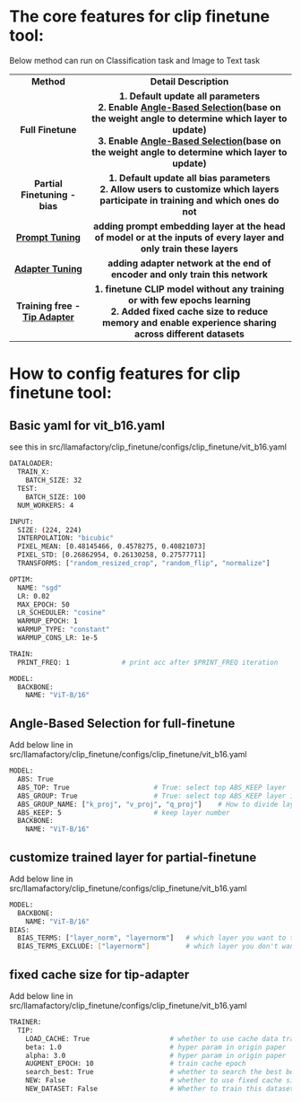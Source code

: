 # The core features for clip finetune tool:

Below method can run on Classification task and Image to Text task

<table width="100%">
    <tr>
        <td align="center" colspan="1"><strong>Method</strong></td>
        <td align="center" colspan="1"><strong>Detail Description</strong></td>       
    <tr>
    <tr>
        <td align="center" colspan="1"><strong>Full Finetune</strong></td>
        <td align="center" colspan="1"><strong>1. Default update all parameters<br>
        2. Enable <a href="https://www.ecva.net/papers/eccv_2020/papers_ECCV/html/3155_ECCV_2020_paper.php">Angle-Based Selection</a>(base on the weight angle to determine which layer to update)<br>
        3. Enable <a href="https://www.ecva.net/papers/eccv_2020/papers_ECCV/html/3155_ECCV_2020_paper.php">Angle-Based Selection</a>(base on the weight angle to determine which layer to update)<br></strong></td>       
    <tr>
    <tr>
        <td align="center" colspan="1"><strong>Partial Finetuning - bias</strong></td>
        <td align="center" colspan="1"><strong>1. Default update all bias parameters<br>
        2. Allow users to customize which layers participate in training and which ones do not<br></strong></td>       
    <tr>
    <tr>
        <td align="center" colspan="1"><strong><a href="https://arxiv.org/abs/2203.12119">Prompt Tuning</a></strong></td>
        <td align="center" colspan="1"><strong>adding prompt embedding layer at the head of model or at the inputs of every layer and only train these layers<br></strong></td>       
    <tr>
    <tr>
        <td align="center" colspan="1"><strong><a href="https://arxiv.org/pdf/2110.04544">Adapter Tuning</a></strong></td>
        <td align="center" colspan="1"><strong>adding adapter network at the end of encoder and only train this network<br></strong></td>       
    <tr>
    <tr>
        <td align="center" colspan="1"><strong>Training free - <a href="https://arxiv.org/pdf/2207.09519">Tip Adapter</a></strong></td>
        <td align="center" colspan="1"><strong>1. finetune CLIP model without any training or with few epochs learning<br>
        2. Added fixed cache size to reduce memory and enable experience sharing across different datasets</strong></td>       
    <tr>
</table>

# How to config features for clip finetune tool:

## Basic yaml for vit_b16.yaml

see this in src/llamafactory/clip_finetune/configs/clip_finetune/vit_b16.yaml

```bash
DATALOADER:
  TRAIN_X:
    BATCH_SIZE: 32
  TEST:
    BATCH_SIZE: 100
  NUM_WORKERS: 4

INPUT:
  SIZE: (224, 224)
  INTERPOLATION: "bicubic"
  PIXEL_MEAN: [0.48145466, 0.4578275, 0.40821073]
  PIXEL_STD: [0.26862954, 0.26130258, 0.27577711]
  TRANSFORMS: ["random_resized_crop", "random_flip", "normalize"]

OPTIM:
  NAME: "sgd"
  LR: 0.02
  MAX_EPOCH: 50
  LR_SCHEDULER: "cosine"
  WARMUP_EPOCH: 1
  WARMUP_TYPE: "constant"
  WARMUP_CONS_LR: 1e-5

TRAIN:
  PRINT_FREQ: 1             # print acc after $PRINT_FREQ iteration

MODEL:
  BACKBONE:
    NAME: "ViT-B/16"
```

## Angle-Based Selection for full-finetune

Add below line in src/llamafactory/clip_finetune/configs/clip_finetune/vit_b16.yaml

```bash
MODEL:
  ABS: True
  ABS_TOP: True                     # True: select top ABS_KEEP layer  False: select bottom ABS_KEEP layer
  ABS_GROUP: True                   # True: select top ABS_KEEP layer in each group False: select bottom ABS_KEEP layer
  ABS_GROUP_NAME: ["k_proj", "v_proj", "q_proj"]    # How to divide layer into GTOUP, this means divide layers into 4 group. Each layer has k_proj in its name will into group 0, v_proj into group1, q_proj into group 2, other into group 3
  ABS_KEEP: 5                       # keep layer number
  BACKBONE:
    NAME: "ViT-B/16"
```

## customize trained layer for partial-finetune

Add below line in src/llamafactory/clip_finetune/configs/clip_finetune/vit_b16.yaml

```bash
MODEL:
  BACKBONE:
    NAME: "ViT-B/16"
BIAS:
  BIAS_TERMS: ["layer_norm", "layernorm"]   # which layer you want to train
  BIAS_TERMS_EXCLUDE: ["layernorm"]         # which layer you don't want to train
```

## fixed cache size for tip-adapter

Add below line in src/llamafactory/clip_finetune/configs/clip_finetune/vit_b16.yaml

```bash
TRAINER:
  TIP:
    LOAD_CACHE: True                    # whether to use cache data trained with tip-adapter before
    beta: 1.0                           # hyper param in origin paper
    alpha: 3.0                          # hyper param in origin paper
    AUGMENT_EPOCH: 10                   # train cache epoch
    search_best: True                   # whether to search the best beta and alpha
    NEW: False                          # whether to use fixed cache size. True: all dataset cache will merge into one tensor [100, hidden_size]   False: each dataset will has it's own cache [num_dataset * 100, hidden_size]
    NEW_DATASET: False                  # Whether to train this dataset from scratch
```
